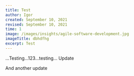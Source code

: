 ```yaml
---
title: Test
author: Igor
created: September 10, 2021
revised: September 10, 2021
time: 1
image: /images/insights/agile-software-development.jpg
imageTitle: dbhdfhg
excerpt: Test
---
```

...Testing...123...testing...
Update

And another update